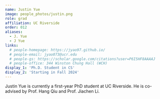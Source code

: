 ```yaml
---
name: Justin Yue
image: people_photos/justin.png
role: grad
affiliation: UC Riverside
order: 012
aliases:
  - J. Yue
  - J Yue
links:
  # people-homepage: https://jyao97.github.io/
  # people-email: jyao073@ucr.edu
  # people-gs: https://scholar.google.com/citations?user=P6I5HF8AAAAJ
  # people-office: 344 Winston Chung Hall (WCH)
display_1: 'Ph.D. Student in CS'
display_2: 'Starting in Fall 2024'
---
```


Justin Yue is currently a first-year PhD student at UC Riverside. He is co-advised by Prof. Hang Qiu and Prof. Jiachen Li.